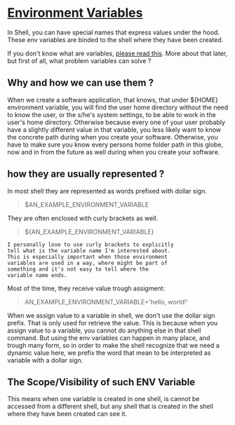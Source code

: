 # [Environment Variables](https://en.wikipedia.org/wiki/Environment_variable)

In Shell, you can have special names that express values under the hood.
These env variables are binded to the shell where they have been created.

If you don't know what are variables, [please read this](../Variables.md).
More about that later, but first of all, what problem variables can solve ?  

## Why and how we can use them ?

When we create a software application, that knows, that under ${HOME} environment variable,
you will find the user home directory without the need to know the user, or the 
s/he's system settings, to be able to work in the user's home directory.
Otherwise because every one of your user probably have a slightly different value in that variable,
you less likely want to know the concrete path during when you create your software.
Otherwise, you have to make sure you know every persons home folder path in this globe,
now and in from the future as well during when you create your software.

## how they are usually represented ?

In most shell they are represented as words prefixed with dollar sign.
> $AN_EXAMPLE_ENVIRONMENT_VARIABLE

They are often enclosed with curly brackets as well.
> ${AN_EXAMPLE_ENVIRONMENT_VARIABLE}

    I personally love to use curly brackets to explicitly 
    tell what is the variable name I'm interested about.
    This is especially important when those environment 
    variables are used in a way, where might be part of
    something and it's not easy to tell where the
    variable name ends.

Most of the time, they receive value trough assigment:
> AN_EXAMPLE_ENVIRONMENT_VARIABLE='hello, world!'

When we assign value to a variable in shell,
we don't use the dollar sign prefix.
That is only used for retrieve the value.
This is because when you assign value to a variable,
you cannot do anything else in that shell command.
But using the env variables can happen in many place,
and trough many form, so in order to make the shell
recognize that we need a dynamic value here,
we prefix the word that mean to be interpreted 
as variable with a dollar sign.

## The Scope/Visibility of such ENV Variable 

This means when one variable is created in one shell, 
is cannot be accessed from a different shell,
but any shell that is created in the shell where they have been created can see it.